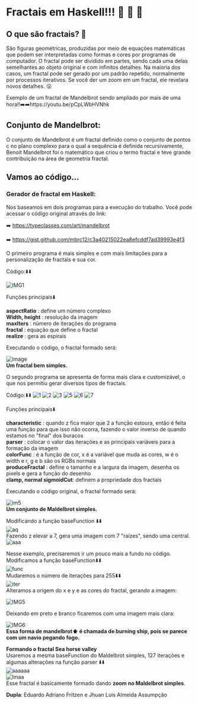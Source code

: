 # Fractais em Haskell!!! :star_struck: :star_struck: :star_struck:

## O que são fractais? :thinking:	

São figuras geométricas, produzidas por meio de equações matemáticas que podem ser interpretadas como formas e cores por programas de computador. O fractal pode ser dividido em partes, sendo cada uma delas semelhantes ao objeto original e com infinitos detalhes. Na maioria dos casos, um fractal pode ser gerado por um padrão repetido, normalmente por processos iterativos. Se você der um zoom em um fractal, ele revelara novos detalhes. :open_mouth:	

Exemplo de um fractal de Mandelbrot sendo ampliado por mais de uma hora!!➡️➡️https://youtu.be/pCpLWbHVNhk

## Conjunto de Mandelbrot:

O conjunto de Mandelbrot é um fractal definido como o conjunto de pontos c no plano complexo para o qual a sequência é definida recursivamente, Benoit Mandelbrot foi o matemático que criou o termo fractal e teve grande contribuição na área de geometria fractal. 

## Vamos ao código...

### Gerador de fractal em Haskell:

Nos baseamos em dois programas para a execução do trabalho. Você pode acessar o código original através do link:

➡️ https://typeclasses.com/art/mandelbrot

➡️ https://gist.github.com/mbrc12/c3a40215022ea8efcddf7ad39993e4f3

O primeiro programa é mais simples e com mais limitações para a personalização de fractais e sua cor.

Código:⬇️⬇️

![IMG1](https://user-images.githubusercontent.com/93085789/176334678-e6b32822-ff16-4814-9908-bad6de55a32b.jpeg)

Funções principais⬇️

**aspectRatio** : define um número complexo <br/>
**Width, height** : resolução da imagem <br/>
**maxIters** : número de iterações do programa <br/>
**fractal** : equação que define o fractal <br/>
**realize** : gera as espirais <br/>

Executando o código, o fractal formado será:

![image](https://user-images.githubusercontent.com/93085789/176335333-9daaa435-fca6-41f0-ad16-1a2db3228768.png) <br/>
**Um fractal bem simples.**

O segundo programa se apresenta de forma mais clara e customizável, o que nos permitiu gerar diversos tipos de fractais. 

Código:⬇️⬇️
![1](https://user-images.githubusercontent.com/93085789/176339894-6dc9244e-5b83-44ac-8052-b7a540a33806.jpeg)
![2](https://user-images.githubusercontent.com/93085789/176339916-4cf2f800-f1bf-4592-af92-78a1b9bd631e.jpeg)
![3](https://user-images.githubusercontent.com/93085789/176339929-f892ad48-ac87-4850-8197-60259a425b65.jpeg)
![5](https://user-images.githubusercontent.com/93085789/176339958-400d812c-8b1d-4613-9bbc-70d9a711da4d.jpeg)
![6](https://user-images.githubusercontent.com/93085789/176339971-5b49154d-0ce0-48f6-b2d7-b852ef2c4d17.jpeg)
![7](https://user-images.githubusercontent.com/93085789/176339992-cc1f5c0f-18a5-4de1-bd03-22879237ad9f.jpeg)

Funções principais⬇️

**characteristic** : quando z fica maior que 2 a função estoura, então é feita uma função para que isso não ocorra, fazendo o valor inverso de quando estamos no "final" dos buracos <br/>
**parser** : colocar o valor das iterações e as principais variáveis para a formação da imagem <br/>
**colorFunc** : é a função de cor, x é a variável que muda as cores, w é o width e r, g e b são os RGBs normais
<br/>**produceFractal** : define o tamanho e a largura da imagem, desenha os pixels e gera a função do desenho <br/>
**clamp, normal sigmoidCut**: definem a propriedade dos fractais 

Executando o código original, o fractal formado será:

![im5](https://user-images.githubusercontent.com/93085789/176442811-2f6fd5cc-1fee-499c-a57c-487425353a99.png) <br/>
**Um conjunto de Maldelbrot simples.**

Modificando a função baseFunction ⬇️⬇️ <br/>
![aq](https://user-images.githubusercontent.com/93085789/176443832-ee6bcc19-d3ce-4b5d-82e0-e0ed8235584d.jpeg) <br/>
Fazendo z elevar a 7, gera uma imagem com 7 "raízes", sendo uma central. <br/>
![aaa](https://user-images.githubusercontent.com/93085789/176444450-fc68ac11-f28a-4235-b5b0-46df8594b897.jpeg) <br/>

Nesse exemplo, precisaremos ir um pouco mais a fundo no código.
Modificamos a função baseFunction⬇️⬇️ <br/>
![func](https://user-images.githubusercontent.com/93085789/176439831-1bbbfe17-24f5-47ce-b727-82bdb35e1e11.jpeg) <br/>
Mudaremos o número de iterações para 255⬇️⬇️ <br/>
![iter](https://user-images.githubusercontent.com/93085789/176440244-7f659bc5-7428-4242-ae4c-419cf45d5826.jpeg) <br/>
Alteramos a origem do x e y e as cores do fractal, gerando a imagem: <br/>

![IMG5](https://user-images.githubusercontent.com/93085789/176439210-c2802a22-68f1-47a4-a24d-a0a42e6ad355.jpeg) <br/>

Deixando em preto e branco ficaremos com uma imagem mais clara: <br/>

![IMG6](https://user-images.githubusercontent.com/93085789/176439273-1ba64521-8a39-4b35-b49a-c5f8af83fb09.jpeg) <br/>
**Essa forma de mandelbrot⬆️ é chamada de burning ship, pois se parece com um navio pegando fogo.**

**Formando o fractal Sea horse valley** <br/>
Usaremos a mesma baseFunction do Maldelbrot simples, 127 iterações e algumas alterações na função parser ⬇️⬇️ <br/>
![aaaaaa](https://user-images.githubusercontent.com/93085789/176447510-2e88f8ce-63a8-42c7-8d33-d26771cab9cb.jpeg) <br/>
![Imaa](https://user-images.githubusercontent.com/93085789/176445018-84803727-888d-4b2e-85d5-c51df7edbb74.jpeg) <br/>
Esse fractal é basicamente formado dando **zoom no Maldelbrot simples**.

**Dupla**: Eduardo Adriano Fritzen e Jhuan Luis Almeida Assumpção
